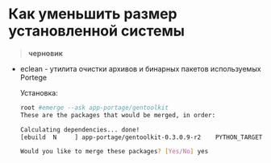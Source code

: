 # Как уменьшить размер установленной системы
> **черновик**

* eclean - утилита очистки архивов и бинарных пакетов используемых Portege
  
  Установка:
  ```bash
  root #emerge --ask app-portage/gentoolkit
  These are the packages that would be merged, in order:

  Calculating dependencies... done!
  [ebuild  N     ] app-portage/gentoolkit-0.3.0.9-r2    PYTHON_TARGETS="python2_7 python3_4 (-pypy)"

  Would you like to merge these packages? [Yes/No] yes

  ```
